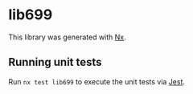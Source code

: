 # lib699

This library was generated with [Nx](https://nx.dev).

## Running unit tests

Run `nx test lib699` to execute the unit tests via [Jest](https://jestjs.io).

